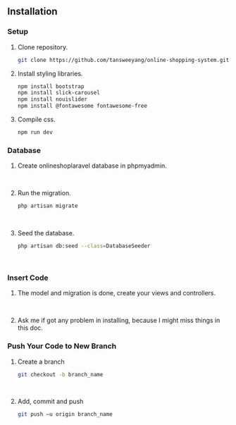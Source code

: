 ## Installation

### Setup
1. Clone repository.
    ```bash
    git clone https://github.com/tansweeyang/online-shopping-system.git
    ```

2. Install styling libraries.
    ```bash
    npm install bootstrap
    npm install slick-carousel
    npm install nouislider
    npm install @fontawesome fontawesome-free
    ```

3. Compile css.
    ```bash
    npm run dev
    ```

### Database
1. Create onlineshoplaravel database in phpmyadmin. 
<br>

2. Run the migration.
    ```bash
    php artisan migrate
    ```
<br>

3. Seed the database.
    ```bash
    php artisan db:seed --class=DatabaseSeeder
    ```
<br>

### Insert Code
1. The model and migration is done, create your views and controllers.
<br>

2. Ask me if got any problem in installing, because I might miss things in this doc.

### Push Your Code to New Branch
1. Create a branch
    ```bash
    git checkout -b branch_name
    ```
    <br>

2. Add, commit and push
    ```bash
    git push –u origin branch_name
    ```